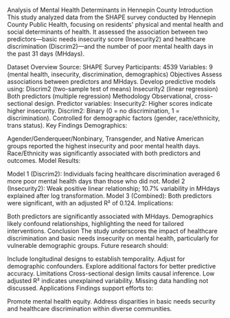 Analysis of Mental Health Determinants in Hennepin County
Introduction
This study analyzed data from the SHAPE survey conducted by Hennepin County Public Health, focusing on residents' physical and mental health and social determinants of health. It assessed the association between two predictors—basic needs insecurity score (Insecurity2) and healthcare discrimination (Discrim2)—and the number of poor mental health days in the past 31 days (MHdays).

Dataset Overview
Source: SHAPE Survey
Participants: 4539
Variables: 9 (mental health, insecurity, discrimination, demographics)
Objectives
Assess associations between predictors and MHdays.
Develop predictive models using:
Discrim2 (two-sample test of means)
Insecurity2 (linear regression)
Both predictors (multiple regression)
Methodology
Observational, cross-sectional design.
Predictor variables:
Insecurity2: Higher scores indicate higher insecurity.
Discrim2: Binary (0 = no discrimination, 1 = discrimination).
Controlled for demographic factors (gender, race/ethnicity, trans status).
Key Findings
Demographics:

Agender/Genderqueer/Nonbinary, Transgender, and Native American groups reported the highest insecurity and poor mental health days.
Race/Ethnicity was significantly associated with both predictors and outcomes.
Model Results:

Model 1 (Discrim2): Individuals facing healthcare discrimination averaged 6 more poor mental health days than those who did not.
Model 2 (Insecurity2): Weak positive linear relationship; 10.7% variability in MHdays explained after log transformation.
Model 3 (Combined): Both predictors were significant, with an adjusted R² of 0.124.
Implications:

Both predictors are significantly associated with MHdays.
Demographics likely confound relationships, highlighting the need for tailored interventions.
Conclusion
The study underscores the impact of healthcare discrimination and basic needs insecurity on mental health, particularly for vulnerable demographic groups. Future research should:

Include longitudinal designs to establish temporality.
Adjust for demographic confounders.
Explore additional factors for better predictive accuracy.
Limitations
Cross-sectional design limits causal inference.
Low adjusted R² indicates unexplained variability.
Missing data handling not discussed.
Applications
Findings support efforts to:

Promote mental health equity.
Address disparities in basic needs security and healthcare discrimination within diverse communities.
